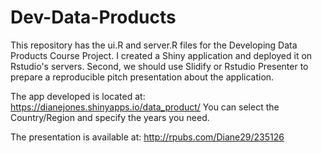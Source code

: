 # Dev-Data-Products
This repository has the ui.R and server.R files for the Developing Data Products Course Project.
I created a Shiny application and deployed it on Rstudio's servers.
Second, we should use Slidify or Rstudio Presenter to prepare a reproducible pitch presentation about the application.

The app developed is located at: https://dianejones.shinyapps.io/data_product/
You can select the Country/Region and specify the years you need.

The presentation is available at: http://rpubs.com/Diane29/235126
